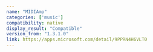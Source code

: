```yaml
---
name: "MIDIAmp"
categories: ['music']
compatibility: native
display_result: "Compatible"
version_from: "1.3.1.0"
link: https://apps.microsoft.com/detail/9PPRN4H6VLT0
---
```

